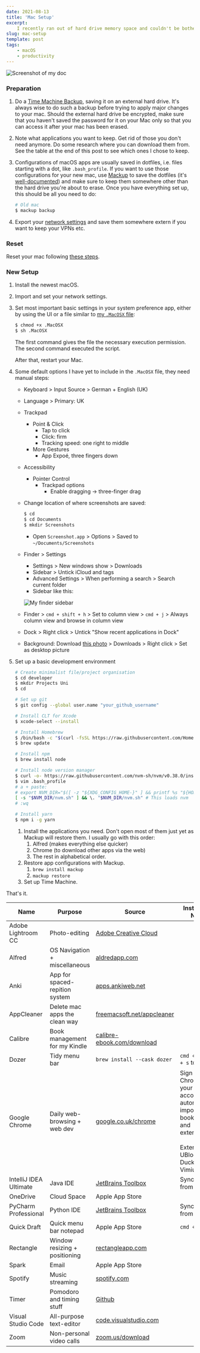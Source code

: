 ```yaml
---
date: 2021-08-13
title: 'Mac Setup'
excerpt:
    I recently ran out of hard drive memory space and couldn't be bothered to track down and uninstall all the clutter that accumulated over two years of software development. Hence, I reset my MacBook. I used this occasion to create a step-by-step guide on how exactly I reset my mac. It can also be used as a migration guide from one mac to another or an explanation of how to set up a new mac.
slug: mac-setup
template: post
tags:
    - macOS
    - productivity
---
```


![Screenshot of my doc](../../images/mac-setup-2021-08-13.png)

### Preparation

1. Do a [Time Machine Backup](https://support.apple.com/en-gb/HT201250), saving it on an external hard drive. It's always wise to do such a backup before trying to apply major changes to your mac.
Should the external hard drive be encrypted, make sure that you haven't saved the password for it on your Mac only so that you can access it after your mac has been erased.
1. Note what applications you want to keep. Get rid of those you don't need anymore. Do some research where you can download them from. See the table at the end of this post to see which ones I chose to keep.
2. Configurations of macOS apps are usually saved in dotfiles, i.e. files starting with a dot, like `.bash_profile`. If you want to use those configurations for your new mac, use [Mackup](https://github.com/lra/mackup#supported-applications) to save the dotfiles (it's [well-documented](https://github.com/lra/mackup/tree/master/doc)) and make sure to keep them somewhere other than the hard drive you're about to erase.
Once you have everything set up, this should be all you need to do:

    ```bash
    # Old mac
    $ mackup backup
    ```

4. Export your [network settings](https://support.apple.com/en-gb/guide/mac-help/mchlp2521/mac) and save them somewhere extern if you want to keep your VPNs etc.

### Reset

Reset your mac following [these steps](https://support.apple.com/en-gb/HT201065).

### New Setup

1. Install the newest macOS.
2. Import and set your network settings.
3. Set most important basic settings in your system preference app, either by using the UI or a file similar to [my `.MacOSX` file](https://github.com/ericjanto/dotfiles/blob/master/Mackup/.MacOSX):

    ```bash
    $ chmod +x .MacOSX
    $ sh .MacOSX
    ```

    The first command gives the file the necessary execution permission. The second command executed the script.

    After that, restart your Mac.

4. Some default options I have yet to include in the `.MacOSX` file, they need manual steps:
    - Keyboard > Input Source > German + English (UK)
    - Language > Primary: UK
    - Trackpad
        - Point & Click
            - Tap to click
            - Click: firm
            - Tracking speed: one right to middle
        - More Gestures
            - App Expoé, three fingers down
    - Accessibility
        - Pointer Control
            - Trackpad options
                - Enable dragging → three-finger drag
    - Change location of where screenshots are saved:

        ```bash
        $ cd
        $ cd Documents
        $ mkdir Screenshots
        ```

        - Open `Screenshot.app` > Options > Saved to `~/Documents/Screenshots`
    - Finder > Settings
        - Settings > New windows show > Downloads
        - Sidebar > Untick iCloud and tags
        - Advanced Settings > When performing a search > Search current folder
        - Sidebar like this:

        ![My finder sidebar](../../images/finder-2021-08-13.png)

    - Finder > `cmd + shift + h` > Set to column view > `cmd + j` > Always column view and browse in column view
    - Dock > Right click > Untick "Show recent applications in Dock"
    - Background: Download [this photo](https://uoe-my.sharepoint.com/:i:/g/personal/s1975761_ed_ac_uk/EUlxoaxMQmJGgcaoWTMnrP4BtO4HCCeC5LYzAbkfdOebPQ?e=5VTyoy) > Downloads > Right click > Set as desktop picture
5. Set up a basic development environment

    ```bash
    # Create minimalist file/project organisation
    $ cd developer
    $ mkdir Projects Uni
    $ cd

    # Set up git
    $ git config --global user.name "your_github_username"

    # Install CLT for Xcode
    $ xcode-select --install

    # Install Homebrew
    $ /bin/bash -c "$(curl -fsSL https://raw.githubusercontent.com/Homebrew/install/master/install.sh)"
    $ brew update

    # Install npm
    $ brew install node

    # Install node version manager
    $ curl -o- https://raw.githubusercontent.com/nvm-sh/nvm/v0.38.0/install.sh | bash
    $ vim .bash_profile
    # a + paste:
    # export NVM_DIR="$([ -z "${XDG_CONFIG_HOME-}" ] && printf %s "${HOME}/.nvm" || printf %s "${XDG_CONFIG_HOME}/nvm")"
    [ -s "$NVM_DIR/nvm.sh" ] && \. "$NVM_DIR/nvm.sh" # This loads nvm
    # :wq

    # Install yarn
    $ npm i -g yarn
    ```

    1. Install the applications you need. Don't open most of them just yet as Mackup will restore them. I usually go with this order:
        1. Alfred (makes everything else quicker)
        2. Chrome (to download other apps via the web)
        3. The rest in alphabetical order.
    2. Restore app configurations with Mackup.
       1. `brew install mackup`
       2. `mackup restore`
    3. Set up Time Machine.

That's it.

| Name                   | Purpose                        | Source                                                                          | Installation  Notes                                                                                                                                      |
| ---------------------- | ------------------------------ | ------------------------------------------------------------------------------- | -------------------------------------------------------------------------------------------------------------------------------------------------------- |
| Adobe Lightroom CC     | Photo-editing                  | [Adobe Creative Cloud](https://www.adobe.com/uk/creativecloud/desktop-app.html) |                                                                                                                                                          |
| Alfred                 | OS Navigation + miscellaneous  | [aldredapp.com](https://www.alfredapp.com/)                                     |                                                                                                                                                          |
| Anki                   | App for spaced-repition system | [apps.ankiweb.net](https://apps.ankiweb.net/)                                   |                                                                                                                                                          |
| AppCleaner             | Delete mac apps the clean way  | [freemacsoft.net/appcleaner](https://freemacsoft.net/appcleaner/)               |                                                                                                                                                          |
| Calibre                | Book management for my Kindle  | [calibre-ebook.com/download](https://calibre-ebook.com/download)                |                                                                                                                                                          |
| Dozer                  | Tidy menu bar                  | `brew install --cask dozer`                                                     | `cmd + shift + s` to toggle                                                                                                                              |
| Google Chrome          | Daily web-browsing + web dev   | [google.co.uk/chrome](https://www.google.co.uk/chrome/)                         | Sign into Chrome with your google account to automatically import your bookmarks and extensions </br> </br> Extensions: UBlockOrigin, DuckDuckGo, Vimium |
| IntelliJ IDEA Ultimate | Java IDE                       | [JetBrains Toolbox](https://www.jetbrains.com/toolbox-app/)                     | Sync options from account                                                                                                                                |
| OneDrive               | Cloud Space                    | Apple App Store                                                                 |                                                                                                                                                          |
| PyCharm Professional   | Python IDE                     | [JetBrains Toolbox](https://www.jetbrains.com/toolbox-app/)                     | Sync options from account                                                                                                                                |
| Quick Draft            | Quick menu bar notepad         | Apple App Store                                                                 | `cmd + d`                                                                                                                                                |
| Rectangle              | Window resizing + positioning  | [rectangleapp.com](https://rectangleapp.com/)                                   |                                                                                                                                                          |
| Spark                  | Email                          | Apple App Store                                                                 |                                                                                                                                                          |
| Spotify                | Music streaming                | [spotify.com](https://www.spotify.com/us/download/mac/)                         |                                                                                                                                                          |
| Timer                  | Pomodoro and timing stuff      | [Github](https://github.com/michaelvillar/timer-app/releases)                   |                                                                                                                                                          |
| Visual Studio Code     | All-purpose text-editor        | [code.visualstudio.com](https://code.visualstudio.com/Download)                 |                                                                                                                                                          |
| Zoom                   | Non-personal video calls       | [zoom.us/download](https://zoom.us/download)                                    |                                                                                                                                                          |